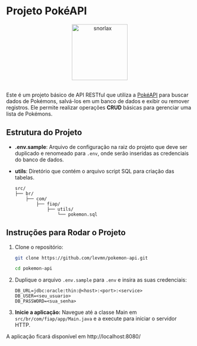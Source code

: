 # Projeto PokéAPI

<div align="center">
  <img alt="snorlax" height="150" src="https://media.tenor.com/w33hdDzoSE0AAAAj/haunter.gif">
</div>

<br> 

Este é um projeto básico de API RESTful que utiliza a [PokéAPI](https://pokeapi.co/) para buscar dados de Pokémons,
salvá-los em um banco de
dados e exibir ou remover registros. Ele permite realizar operações **CRUD** básicas para gerenciar uma lista de
Pokémons.

## Estrutura do Projeto

- **.env.sample**: Arquivo de configuração na raiz do projeto que deve ser duplicado e renomeado para `.env`, onde serão
  inseridas as credenciais do banco de dados.
- **utils**: Diretório que contém o arquivo script SQL para criação das tabelas.

  ```
  src/
  ├── br/
      ├── com/
          ├── fiap/
              ├── utils/
                  └── pokemon.sql
  ```

## Instruções para Rodar o Projeto

1. Clone o repositório:

      ```bash
      git clone https://github.com/levmn/pokemon-api.git
      ```

      ```bash
      cd pokemon-api
      ```

2. Duplique o arquivo `.env.sample` para `.env` e insira as suas credenciais:

      ```
      DB_URL=jdbc:oracle:thin:@<host>:<port>:<service>
      DB_USER=<seu_usuario>
      DB_PASSWORD=<sua_senha>
      ```

3. **Inicie a aplicação:** Navegue até a classe Main em `src/br/com/fiap/app/Main.java` e a execute para iniciar o
   servidor HTTP.

A aplicação ficará disponível em http://localhost:8080/
